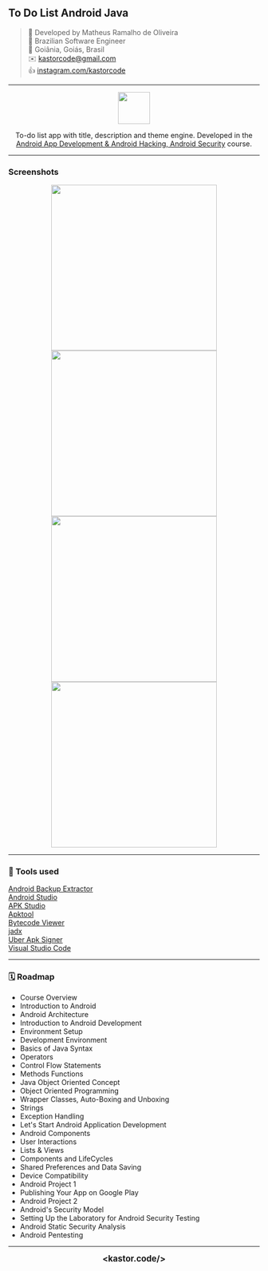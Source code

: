## To Do List Android Java

> 👷 Developed by Matheus Ramalho de Oliveira  
🔨 Brazilian Software Engineer  
🏡 Goiânia, Goiás, Brasil  
✉️ kastorcode@gmail.com  
👍 [instagram.com/kastorcode](https://instagram.com/kastorcode)

---

<p align="center">
  <img src="app/src/main/res/mipmap-xhdpi/ic_launcher.png" width="64" />
</p>

<p align="center">
  To-do list app with title, description and theme engine. Developed in the <a href="https://udemy.com/share/1046Hs" target="_blank">Android App Development & Android Hacking, Android Security</a> course.
</p>

---

### Screenshots

<p align="center">
  <img src="screenshots/0.jpg" width="332" />
  <img src="screenshots/1.jpg" width="332" />
  <img src="screenshots/2.jpg" width="332" />
  <img src="screenshots/3.jpg" width="332" />
</p>

---

### 🧰 Tools used
[Android Backup Extractor](https://github.com/nelenkov/android-backup-extractor)  
[Android Studio](https://developer.android.com/studio)  
[APK Studio](https://vaibhavpandey.com/apkstudio)  
[Apktool](https://ibotpeaches.github.io/Apktool)  
[Bytecode Viewer](https://bytecodeviewer.com)  
[jadx](https://github.com/skylot/jadx)  
[Uber Apk Signer](https://github.com/patrickfav/uber-apk-signer)  
[Visual Studio Code](https://code.visualstudio.com)  

---

### 🗓️ Roadmap
- Course Overview
- Introduction to Android
- Android Architecture
- Introduction to Android Development
- Environment Setup
- Development Environment
- Basics of Java Syntax
- Operators
- Control Flow Statements
- Methods Functions
- Java Object Oriented Concept
- Object Oriented Programming
- Wrapper Classes, Auto-Boxing and Unboxing
- Strings
- Exception Handling
- Let's Start Android Application Development
- Android Components
- User Interactions
- Lists & Views
- Components and LifeCycles
- Shared Preferences and Data Saving
- Device Compatibility
- Android Project 1
- Publishing Your App on Google Play
- Android Project 2
- Android's Security Model
- Setting Up the Laboratory for Android Security Testing
- Android Static Security Analysis
- Android Pentesting

---

<p align="center">
  <big><b>&lt;kastor.code/&gt;</b></big>
</p>